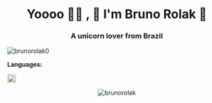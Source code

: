 <h1 align="center">Yoooo 🙋‍♂️ , 🦄 I'm Bruno Rolak 🦄</h1>
<h3 align="center">A unicorn lover from Brazil</h3>

<p align="left"> <img src="https://komarev.com/ghpvc/?username=brunorolak" alt="brunorolak0" /> </p>

**Languages:**  
<p align="left"><img src="https://devicons.github.io/devicon/devicon.git/icons/android/android-original-wordmark.svg" alt="android" width="20" height="20"/></p><p align="center"> <img src="https://github-readme-stats.vercel.app/api?username=brunorolak&show_icons=true" alt="brunorolak" /> </p>
